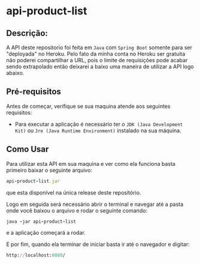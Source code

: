 # api-product-list

<h2>Descrição:</h2>

A API deste repositorio foi feita em `Java` com `Spring Boot` somente para ser "deployada" no Heroku.
Pelo fato da minha conta no Heroku ser gratuita não poderei compartilhar a URL, pois o limite de requisições pode acabar sendo extrapolado então  deixarei a baixo uma maneira de utilizar a API logo abaixo.

<h2>Pré-requisitos</h2>

Antes de começar, verifique se sua maquina atende aos seguintes requisitos:
<!---Estes são apenas requisitos de exemplo. Adicionar, duplicar ou remover conforme necessário--->
* Para executar a aplicação é necessário ter o `JDK (Java Development Kit)` ou `Jre (Java Runtime Environment)` instalado na sua máquina.

 
<h2>Como Usar</h2>

Para utilizar esta API em sua maquina e ver como ela funciona basta primeiro baixar o seguinte arquivo:

```Ruby                          
api-product-list.jar

```
que esta disponível na única release deste repositório.

Logo em seguida será necessário abrir o terminal e navegar até a pasta onde você baixou o arquivo e rodar o seguinte comando:

```Ruby                          
java -jar api-product-list

```
e a aplicação começará a rodar.

E por fim, quando ela terminar de iniciar basta ir até o navegador e digitar:

```Ruby                          
http://localhost:8080/

```
